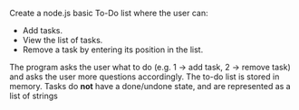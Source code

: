 Create a node.js basic To-Do list where the user can:

- Add tasks.
- View the list of tasks.
- Remove a task by entering its position in the list.

The program asks the user what to do (e.g. 1 -> add task, 2 -> remove task) and asks the user more questions accordingly. The to-do list is stored in memory.
Tasks do **not** have a done/undone state, and are represented as a list of strings
